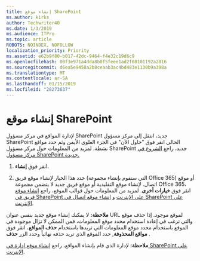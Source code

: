 ```yaml
---
title: إنشاء موقع SharePoint
ms.author: kirks
author: Techwriter40
ms.date: 1/3/2019
ms.audience: ITPro
ms.topic: article
ROBOTS: NOINDEX, NOFOLLOW
localization_priority: Priority
ms.assetid: e62b9f80-b017-42dc-9464-f4e32c19d6c9
ms.openlocfilehash: 00f3e971a4dda8b0f5feee1ad2f08101192a2816
ms.sourcegitcommit: d6ea5e9458a2b8ceaab3ac4bd483e1130b9a398a
ms.translationtype: MT
ms.contentlocale: ar-SA
ms.lasthandoff: 01/15/2019
ms.locfileid: "28273637"
---
```

# <a name="create-a-sharepoint-site"></a>إنشاء موقع SharePoint

لإدارة المواقع في مركز مسؤول SharePoint جديد، انتقل إلى مركز مسؤول SharePoint الحالي انقر فوق "حاول الآن" في الجزء العلوي الأيمن وثم حدد مواقع نشطة. لمزيد من المعلومات حول مركز مسؤول SharePoint جديد، راجع [الشروع في مركز مسؤول SharePoint جديدة.](https://docs.microsoft.com/en-us/sharepoint/get-started-new-admin-center)
  
1. انقر فوق **إنشاء**. 
    
2. حدد هذا الخيار لإنشاء موقع فريق (التي ستقوم بإنشاء مجموعة Office 365) أو موقع اتصال. لإنشاء موقع التقليدية أو موقع فريق جديد لا يتضمن مجموعة Office 365، انقر فوق **خيارات أخرى**. لمزيد من المعلومات حول قوالب الموقع، راجع [إنشاء موقع فريق في SharePoint على الإنترنت](https://support.office.com/en-us/article/create-a-team-site-in-sharepoint-ef10c1e7-15f3-42a3-98aa-b5972711777d?ui=en-US&amp;rs=en-US&amp;ad=US) و [إنشاء موقع اتصال في SharePoint على الإنترنت](https://support.office.com/article/7fb44b20-a72f-4d2c-9173-fc8f59ba50eb).
  
 **ملاحظة:** لا يمكنك إنشاء موقع جديد بنفس عنوان URL لموقع موجود. إذا حذف موقع والتي ترغب في إعادة استخدام محدد موقع المعلومات، فمن الممكن لا تزال موجودة في الموقع باستخدام محدد موقع المعلومات التي تريدها باستخدام **حذف المواقع.** انقر فوق **مواقع المحذوفة**, حدد الموقع الذي تريد حذفه نهائياً وحدد الزر **حذف** . 
  
 **ملاحظة:** لإدارة الذي قام بإنشاء المواقع، راجع [إنشاء موقع إدارة في SharePoint على الإنترنت](https://docs.microsoft.com/en-us/sharepoint/manage-site-creation).
    

